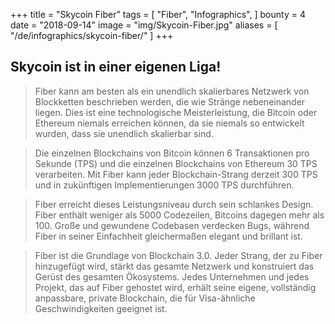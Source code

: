 +++
title = "Skycoin Fiber"
tags = [
    "Fiber",
    "Infographics",
]
bounty = 4
date = "2018-09-14"
image = "img/Skycoin-Fiber.jpg"
aliases = [
	"/de/infographics/skycoin-fiber/"
]
+++

## Skycoin ist in einer eigenen Liga!

> Fiber kann am besten als ein unendlich skalierbares Netzwerk von Blockketten beschrieben werden, die wie Stränge nebeneinander liegen. Dies ist eine technologische Meisterleistung, die Bitcoin oder Ethereum niemals erreichen können, da sie niemals so entwickelt wurden, dass sie unendlich skalierbar sind.

> Die einzelnen Blockchains von Bitcoin können 6 Transaktionen pro Sekunde (TPS) und die einzelnen Blockchains von Ethereum 30 TPS verarbeiten. Mit Fiber kann jeder Blockchain-Strang derzeit 300 TPS und in zukünftigen Implementierungen 3000 TPS durchführen.

> Fiber erreicht dieses Leistungsniveau durch sein schlankes Design. Fiber enthält weniger als 5000 Codezeilen, Bitcoins dagegen mehr als 100. Große und gewundene Codebasen verdecken Bugs, während Fiber in seiner Einfachheit gleichermaßen elegant und brillant ist.

> Fiber ist die Grundlage von Blockchain 3.0. Jeder Strang, der zu Fiber hinzugefügt wird, stärkt das gesamte Netzwerk und konstruiert das Gerüst des gesamten Ökosystems. Jedes Unternehmen und jedes Projekt, das auf Fiber gehostet wird, erhält seine eigene, vollständig anpassbare, private Blockchain, die für Visa-ähnliche Geschwindigkeiten geeignet ist.
